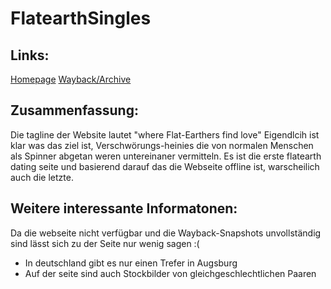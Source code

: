 # FlatearthSingles

## Links:
[Homepage](https://flatearthsingles.com/)
[Wayback/Archive](https://web.archive.org/web/20190706183150/https://flatearthsingles.com/)

## Zusammenfassung:
Die tagline der Website lautet "where Flat-Earthers find love"
Eigendlcih ist klar was das ziel ist, Verschwörungs-heinies die von normalen Menschen als Spinner abgetan weren untereinaner vermitteln.
Es ist die erste flatearth dating seite und basierend darauf das die Webseite offline ist, warscheilich auch die letzte.

## Weitere interessante Informatonen:
Da die webseite nicht verfügbar und die Wayback-Snapshots unvollständig sind lässt sich zu der Seite nur wenig sagen :(

* In deutschland gibt es nur einen Trefer in Augsburg
* Auf der seite sind auch Stockbilder von gleichgeschlechtlichen Paaren
